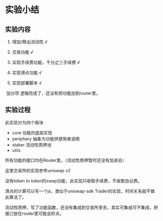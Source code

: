# 实验小结

## 实验内容

1. 增加/移出流动性                      				√
2. 交易功能                           				        √

3. 实现手续费功能，千分之三手续费        √  

4. 实现滑点功能                                           √

5. 实现部署脚本                                           √

​		加分项                                                      逻辑完成了，还没有把功能加到router里。



## 实验过程

此实验分为四个板块

* core			功能的底层实现
* periphery  抽象为功能供使用者调用
* staker         流动性质押池
* utils

所有功能的接口均在Router里。（流动性质押暂时还没有加进去）

这里交易所的实现参考uniswap v2

没有token to token的swap功能，此实现只收取手续费，不收取协议费。



滑点的计算可以写一个js，类似于uniswap-sdk Trader的实现，时间关系就不做此算法了。



流动性质押，写了功能函数，还没有集成到交易所里去，其实可集成可不集成，把接口放在router里可能会好点。